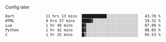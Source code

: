 <!-- ## Hi there 👋 -->
Config later

<!--
**rickrck/rickrck** is a ✨ _special_ ✨ repository because its `README.md` (this file) appears on your GitHub profile.

Here are some ideas to get you started:

- 🔭 I’m currently working on ...
- 🌱 I’m currently learning ...
- 👯 I’m looking to collaborate on ...
- 🤔 I’m looking for help with ...
- 💬 Ask me about ...
- 📫 How to reach me: ...
- 😄 Pronouns: ...
- ⚡ Fun fact: ...
-->

<!--START_SECTION:waka-->

```txt
Dart              11 hrs 13 mins  ███████████░░░░░░░░░░░░░░   43.70 %
HTML              4 hrs 57 mins   ████▓░░░░░░░░░░░░░░░░░░░░   19.32 %
Lua               1 hr 49 mins    █▓░░░░░░░░░░░░░░░░░░░░░░░   07.09 %
Python            1 hr 42 mins    █▓░░░░░░░░░░░░░░░░░░░░░░░   06.65 %
C                 1 hr 25 mins    █▒░░░░░░░░░░░░░░░░░░░░░░░   05.53 %
```

<!--END_SECTION:waka-->
